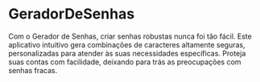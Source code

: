 # GeradorDeSenhas
 Com o Gerador de Senhas, criar senhas robustas nunca foi tão fácil. Este aplicativo intuitivo gera combinações de caracteres altamente seguras, personalizadas para atender às suas necessidades específicas. Proteja suas contas com facilidade, deixando para trás as preocupações com senhas fracas.
